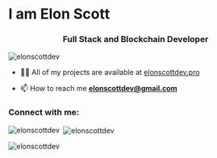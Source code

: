 <h1 align="left">I am Elon Scott</h1>
<h3 align="center">Full Stack and Blockchain Developer</h3>

<p align="left"> <img src="https://komarev.com/ghpvc/?username=elonscottdev&label=Profile%20views&color=0e75b6&style=flat" alt="elonscottdev" /> </p>

- 👨‍💻 All of my projects are available at [elonscottdev.pro](elonscottdev.pro)
  
- 📫 How to reach me **elonscottdev@gmail.com**

<h3 align="left">Connect with me:</h3>
<p align="left">
</p>

<p><img align="left" src="https://github-readme-stats.vercel.app/api/top-langs?username=elonscottdev&show_icons=true&locale=en&layout=compact" alt="elonscottdev" /></p>

<p>&nbsp;<img align="center" src="https://github-readme-stats.vercel.app/api?username=elonscottdev&show_icons=true&locale=en" alt="elonscottdev" /></p>

<p><img align="center" src="https://github-readme-streak-stats.herokuapp.com/?user=elonscottdev&" alt="elonscottdev" /></p>
